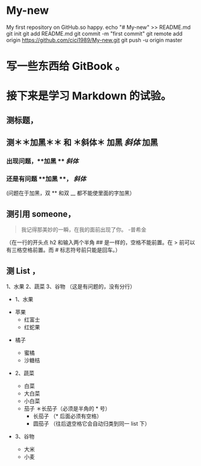 # My-new
My first repository on GitHub.so happy.
echo "# My-new" >> README.md
git init
git add README.md
git commit -m "first commit"
git remote add origin https://github.com/cici1989/My-new.git
git push -u origin master

# 写一些东西给 GitBook 。
# 接下来是学习 Markdown 的试验。
## 测标题，
## 测＊＊加黑＊＊ 和 ＊斜体＊ __加黑__ _斜体_ 加黑
### 出现问题，**加黑 ** *斜体* 
### 还是有问题 **加黑 **， *斜体*
(问题在于加黑，双 ** 和双 __ 都不能使里面的字加黑）
## 测引用 someone，
  >我记得那美妙的一瞬，在我的面前出现了你。
  >-普希金

（在一行的开头点 h2 和输入两个半角 ## 是一样的，空格不能前置。在 > 前可以有三格空格前置。而 # 标志符号前只能是回车。）
## 测 List ，
  1、水果
  2、蔬菜
  3、谷物
（这是有问题的，没有分行）
* 1、水果

 - 苹果
   * 红富士
   * 红蛇果
 * 橘子
   * 蜜橘
   - 沙糖桔
* 2、蔬菜
  * 白菜
   - 大白菜
   - 小白菜
  * 茄子
    ＊长茄子（必须是半角的 * 号）
       * 长茄子  （* 后面必须有空格）
       * 圆茄子 （往后退空格它会自动归类到同一 list 下）

* 3、谷物
  * 大米
  * 小麦
